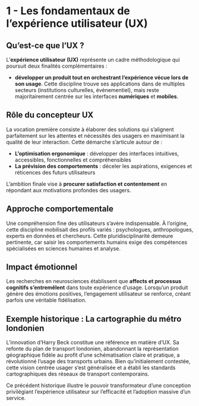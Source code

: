 # 1 - Les fondamentaux de l’expérience utilisateur (UX)

## Qu’est-ce que l’UX ?

L’**expérience utilisateur (UX)** représente un cadre méthodologique qui poursuit deux finalités complémentaires :
* **développer un produit tout en orchestrant l’expérience vécue lors de son usage**.
Cette discipline trouve ses applications dans de multiples secteurs (institutions culturelles, événementiel), mais reste majoritairement centrée sur les interfaces **numériques** et **mobiles**.

## Rôle du concepteur UX

La vocation première consiste à élaborer des solutions qui s’alignent parfaitement sur les attentes et nécessités des usagers en maximisant la qualité de leur interaction. Cette démarche s’articule autour de :
* **L’optimisation ergonomique** : développer des interfaces intuitives, accessibles, fonctionnelles et compréhensibles
* **La prévision des comportements** : déceler les aspirations, exigences et réticences des futurs utilisateurs

L’ambition finale vise à **procurer satisfaction et contentement** en répondant aux motivations profondes des usagers.

## Approche comportementale

Une compréhension fine des utilisateurs s’avère indispensable. À l’origine, cette discipline mobilisait des profils variés : psychologues, anthropologues, experts en données et chercheurs. Cette pluridisciplinarité demeure pertinente, car saisir les comportements humains exige des compétences spécialisées en sciences humaines et analyse.

## Impact émotionnel

Les recherches en neurosciences établissent que **affects et processus cognitifs s’entremêlent** dans toute expérience d’usage. Lorsqu’un produit génère des émotions positives, l’engagement utilisateur se renforce, créant parfois une véritable fidélisation.

## Exemple historique : La cartographie du métro londonien

L’innovation d’Harry Beck constitue une référence en matière d’UX. Sa refonte du plan de transport londonien, abandonnant la représentation géographique fidèle au profit d’une schématisation claire et pratique, a révolutionné l’usage des transports urbains. Bien qu’initialement contestée, cette vision centrée usager s’est généralisée et a établi les standards cartographiques des réseaux de transport contemporains.

Ce précédent historique illustre le pouvoir transformateur d’une conception privilégiant l’expérience utilisateur sur l’efficacité et l’adoption massive d’un service.